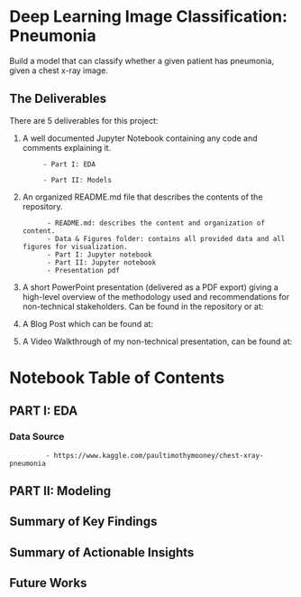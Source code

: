 # Deep Learning Image Classification: Pneumonia 

Build a model that can classify whether a given patient has pneumonia, given a chest x-ray image.

## The Deliverables

There are 5 deliverables for this project:

1. A well documented Jupyter Notebook containing any code and comments explaining it.

            - Part I: EDA
            
            - Part II: Models
           
2. An organized README.md file that describes the contents of the repository.

             - README.md: describes the content and organization of content.
             - Data & Figures folder: contains all provided data and all figures for visualization.
             - Part I: Jupyter notebook
             - Part II: Jupyter notebook
             - Presentation pdf

3. A short PowerPoint presentation (delivered as a PDF export) giving a high-level overview of the methodology used and recommendations for non-technical stakeholders. Can be found in the repository or at: 

4. A Blog Post which can be found at: 

5. A Video Walkthrough of my non-technical presentation, can be found at:

# **Notebook Table of Contents**

## PART I: EDA

### Data Source

             - https://www.kaggle.com/paultimothymooney/chest-xray-pneumonia

## PART II: Modeling

##  Summary of Key Findings

##  Summary of Actionable Insights

##  Future Works
